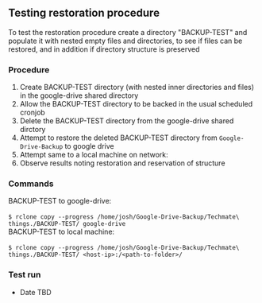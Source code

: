 ## Testing restoration procedure

To test the restoration procedure create a directory "BACKUP-TEST" and
populate it with nested empty files and directories, to see if files can
be restored, and in addition if directory structure is preserved

###  Procedure

1. Create BACKUP-TEST directory (with nested inner directories and files)
in the google-drive shared directory
2. Allow the BACKUP-TEST directory to be backed in the usual scheduled cronjob
3. Delete the BACKUP-TEST directory from the google-drive shared dirctory
4. Attempt to restore the deleted BACKUP-TEST directory from `Google-Drive-Backup` to google drive
5. Attempt same to a local  machine on network:
6. Observe results noting restoration and reservation of structure

### Commands
BACKUP-TEST to google-drive:<br/><br/>
```$ rclone copy --progress /home/josh/Google-Drive-Backup/Techmate\ things./BACKUP-TEST/ google-drive```
<br/>
BACKUP-TEST to local machine:<br/><br/>
```$ rclone copy --progress /home/josh/Google-Drive-Backup/Techmate\ things./BACKUP-TEST/ <host-ip>:/<path-to-folder>/```


### Test run
- Date TBD
